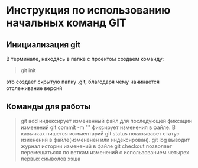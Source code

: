 # Инструкция по использованию начальных команд GIT
## Инициализация git
В терминале, находясь в папке с проектом создаем команду:
>git init

это создает скрытую папку .git, благодаря чему начинается отслеживание версий
## Команды для работы
>git add 
индексирует измененный файл для последующей фиксации изменений
>git commit -m ""
фиксирует изменения в файле. В кавычках пишется комментарий
>git status
показывавет статус изиенений в файле(измененен или индексирован). 
>git log
выводит журнал истории изменений в файле
>git checkout
позволяет перемещатьсяя по веткам изменений с использованием четырех первых символов хэша